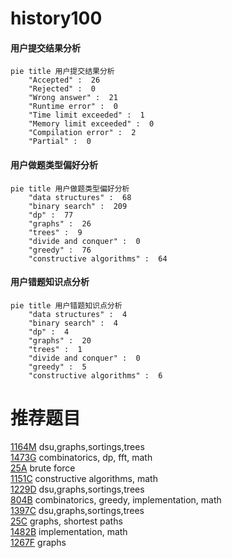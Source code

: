 # history100

<!-- tabs:start -->



#### **用户提交结果分析**

```mermaid
pie title 用户提交结果分析
    "Accepted" :  26
    "Rejected" :  0
    "Wrong answer" :  21
    "Runtime error" :  0
    "Time limit exceeded" :  1
    "Memory limit exceeded" :  0
    "Compilation error" :  2
    "Partial" :  0
```

#### **用户做题类型偏好分析**

```mermaid
pie title 用户做题类型偏好分析
    "data structures" :  68
    "binary search" :  209
    "dp" :  77
    "graphs" :  26
    "trees" :  9
    "divide and conquer" :  0
    "greedy" :  76
    "constructive algorithms" :  64
```
#### **用户错题知识点分析**

```mermaid
pie title 用户错题知识点分析
    "data structures" :  4
    "binary search" :  4
    "dp" :  4
    "graphs" :  20
    "trees" :  1
    "divide and conquer" :  0
    "greedy" :  5
    "constructive algorithms" :  6
```



<!-- tabs:end -->
# 推荐题目
[1164M](https://codeforces.com/contest/1164/problem/M)		dsu,graphs,sortings,trees		  
[1473G](https://codeforces.com/contest/1473/problem/G)		combinatorics,
                        dp,
                        fft,
                        math		  
[25A](https://codeforces.com/contest/25/problem/A)		brute force		  
[1151C](https://codeforces.com/contest/1151/problem/C)		constructive algorithms,
                        math		  
[1229D](https://codeforces.com/contest/1229/problem/D)		dsu,graphs,sortings,trees		  
[804B](https://codeforces.com/contest/804/problem/B)		combinatorics,
                        greedy,
                        implementation,
                        math		  
[1397C](https://codeforces.com/contest/1397/problem/C)		dsu,graphs,sortings,trees		  
[25C](https://codeforces.com/contest/25/problem/C)		graphs,
                        shortest paths		  
[1482B](https://codeforces.com/contest/1482/problem/B)		implementation,
                        math		  
[1267F](https://codeforces.com/contest/1267/problem/F)		graphs		  
